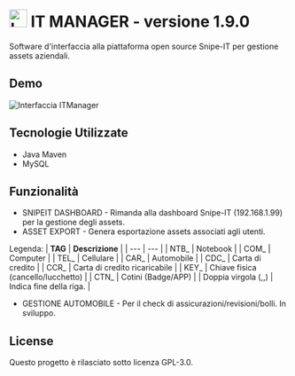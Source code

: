 # <img width="32" src="https://i.imgur.com/eepUIkx.png" alt="Logo ITManager">   IT MANAGER - versione 1.9.0

Software d'interfaccia alla piattaforma open source Snipe-IT per gestione assets aziendali.

## Demo

<img src="https://i.imgur.com/8RpNceF.png" alt="Interfaccia ITManager">

## Tecnologie Utilizzate

- Java Maven
- MySQL

## Funzionalità

- SNIPEIT DASHBOARD - Rimanda alla dashboard Snipe-IT (192.168.1.99) per la gestione degli assets.
- ASSET EXPORT - Genera esportazione assets associati agli utenti.
  
Legenda:
| **TAG** | **Descrizione** |
| --- | --- |
| NTB_ | Notebook |
| COM_ | Computer |
| TEL_ | Cellulare |
| CAR_ | Automobile |
| CDC_ | Carta di credito |
| CCR_ | Carta di credito ricaricabile |
| KEY_ | Chiave fisica (cancello/lucchetto) |
| CTN_ | Cotini (Badge/APP) |
| Doppia virgola (,,) | Indica fine della riga. |

- GESTIONE AUTOMOBILE - Per il check di assicurazioni/revisioni/bolli. In sviluppo.

## License 

Questo progetto è rilasciato sotto licenza GPL-3.0.
